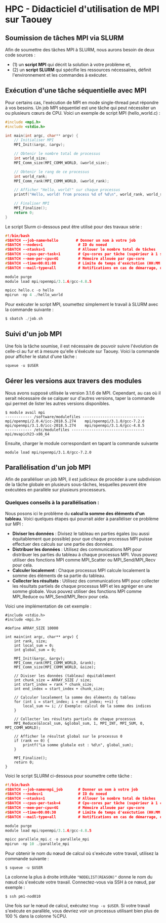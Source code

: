 # HPC - Didacticiel d'utilisation de MPI sur Taouey

## Soumission de tâches MPI via SLURM

Afin de soumettre des tâches MPI à SLURM, nous aurons besoin de deux code sources : 
* (1) un **script MPI** qui décrit la solution à votre problème et,
* (2) un **script SLURM** qui spécifie les ressources nécessaires, définit l'environnement et les commandes à exécuter.

## Exécution d'une tâche séquentielle avec MPI
Pour certains cas, l'exécution de MPI en mode single-thread peut répondre à vos besoins. 
Un job MPI séquentiel est une tâche qui peut nécessiter un ou plusieurs cœurs de CPU. 
Voici un exemple de script MPI (hello_world.c) :

```C
#include <mpi.h>
#include <stdio.h>

int main(int argc, char** argv) {
    // Initialiser MPI
    MPI_Init(&argc, &argv);

    // Obtenir le nombre total de processus
    int world_size;
    MPI_Comm_size(MPI_COMM_WORLD, &world_size);

    // Obtenir le rang de ce processus
    int world_rank;
    MPI_Comm_rank(MPI_COMM_WORLD, &world_rank);

    // Afficher "Hello, world!" sur chaque processus
    printf("Hello, world! from process %d of %d\n", world_rank, world_size);

    // Finaliser MPI
    MPI_Finalize();
    return 0;
}
```
Le script Slurm ci-dessous peut être utilisé pour des travaux série :

```C
#!/bin/bash
#SBATCH --job-name=hello        # Donner un nom à votre job
#SBATCH --nodes=1                # ID du noeud
#SBATCH --ntasks=1               # Allouer le nombre total de tâches
#SBATCH --cpus-per-task=1        # Cpu-cores par tâche (supérieur à 1 si multi-threading)
#SBATCH --mem-per-cpu=4G         # Mémoire allouée par cpu-core 
#SBATCH --time=00:01:00          # Limite de temps d'exéctution (HH:MM:SS)
#SBATCH --mail-type=all          # Notifications en cas de démarrage, d'arrêt et d'erreur

module purge
module load mpi/openmpi/3.1.6/gcc-4.8.5

mpicc hello.c -o hello
mpirun -np 4 ./hello_world
```

Pour exécuter le script MPI, soumettez simplement le travail à SLURM avec la commande suivante :
```C
$ sbatch ./job.sh
```
## Suivi d'un job MPI 
Une fois la tâche soumise, il est nécessaire de pouvoir suivre l'évolution de celle-ci au fur et à mesure qu'elle s'éxécute sur Taouey.
Voici la commande pour afficher le statut d'une tâche :
```C
squeue -u $USER
```
## Gérer les versions aux travers des modules
Nous avons supposé utilisée la version 3.1.6 de MPI. Cependant, au cas où il serait nécessaire de se calquer sur d'autres versions, 
taper la commande qui permet de lister les autres versions disponibles.

```
$ module avail mpi
------------ /software/modulefiles ----------------------------
mpi/openmpi/2.0.4/icc-2018.5.274    mpi/openmpi/3.1.0/gcc-7.2.0
mpi/openmpi/3.1.0/icc-2018.5.274    mpi/openmpi/3.1.6/gcc-4.8.5
------------ /etc/modulefiles ---------------------------------
mpi/mvapich23-x86_64         
```
Ensuite, charger le module correspondant en tapant la commande suivante
```
module load mpi/openmpi/3.1.0/gcc-7.2.0
```


## Parallélisation d'un job MPI 

Afin de paralléliser un job MPI, il est judicieux de procéder à une subdivision de la tâche globale en plusieurs sous-tâches,
lesquelles peuvent être exécutées en parallèle sur plusieurs processeurs. 

### Quelques conseils à la parallélisation :

Nous posons ici le problème du **calcul la somme des éléments d'un tableau**. Voici quelques étapes qui pourrait aider à paralléliser ce problème sur MPI :

* **Diviser les données** : Divisez le tableau en parties égales (ou aussi équitablement que possible) pour que chaque processus MPI puisse effectuer des calculs sur une partie des données.
* **Distribuer les données** : Utilisez des communications MPI pour distribuer les parties du tableau à chaque processus MPI. Vous pouvez utiliser des fonctions MPI comme MPI_Scatter ou MPI_Send/MPI_Recv pour cela.
* **Calculer localement** : Chaque processus MPI calcule localement la somme des éléments de sa partie du tableau.
* **Collecter les résultats** : Utilisez des communications MPI pour collecter les résultats partiels de chaque processus MPI et les agréger en une somme globale. Vous pouvez utiliser des fonctions MPI comme MPI_Reduce ou MPI_Send/MPI_Recv pour cela.

Voici une implémentation de cet exemple :
```
#include <stdio.h>
#include <mpi.h>

#define ARRAY_SIZE 10000

int main(int argc, char** argv) {
    int rank, size;
    int local_sum = 0;
    int global_sum = 0;

    MPI_Init(&argc, &argv);
    MPI_Comm_rank(MPI_COMM_WORLD, &rank);
    MPI_Comm_size(MPI_COMM_WORLD, &size);

    // Diviser les données (tableau) équitablement
    int chunk_size = ARRAY_SIZE / size;
    int start_index = rank * chunk_size;
    int end_index = start_index + chunk_size;

    // Calculer localement la somme des éléments du tableau
    for (int i = start_index; i < end_index; ++i) {
        local_sum += i; // Exemple: calcul de la somme des indices
    }

    // Collecter les résultats partiels de chaque processus
    MPI_Reduce(&local_sum, &global_sum, 1, MPI_INT, MPI_SUM, 0, MPI_COMM_WORLD);

    // Afficher le résultat global sur le processus 0
    if (rank == 0) {
        printf("La somme globale est : %d\n", global_sum);
    }

    MPI_Finalize();
    return 0;
}
```
Voici le script SLURM ci-dessous pour soumettre cette tâche :
```C
#!/bin/bash
#SBATCH --job-name=mpi_job       # Donner un nom à votre job
#SBATCH --nodes=1                # ID du noeud
#SBATCH --ntasks=1               # Allouer le nombre total de tâches
#SBATCH --cpus-per-task=4        # Cpu-cores par tâche (supérieur à 1 car multi-threading)
#SBATCH --mem-per-cpu=4G         # Mémoire allouée par cpu-core 
#SBATCH --time=00:00:30          # Limite de temps d'exéctution (HH:MM:SS)
#SBATCH --mail-type=all          # Notifications en cas de démarrage, d'arrêt et d'erreur

module purge
module load mpi/openmpi/3.1.6/gcc-4.8.5

mpicc parallele_mpi.c -o parallele_mpi
mpirun -np 10 ./parallele_mpi
```

Pour obtenir le nom du nœud de calcul où s'exécute votre travail, utilisez la commande suivante :

```
$ squeue -u $USER
```
La colonne la plus à droite intitulée ```"NODELIST(REASON)"``` donne le nom du nœud où s'exécute votre travail. Connectez-vous via SSH à ce nœud, par exemple :

```
$ ssh pm1-nod010
```
Une fois sur le nœud de calcul, exécutez ```htop -u $USER```. 
Si votre travail s'exécute en parallèle, vous devriez voir un processus utilisant bien plus de 100 % dans la colonne %CPU. 
















